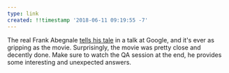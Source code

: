 ```yaml
---
type: link
created: !!timestamp '2018-06-11 09:19:55 -7'
---
```

The real Frank Abegnale [tells his tale](https://www.youtube.com/watch?v=vsMydMDi3rI) in a talk at Google, and it's ever as gripping as the movie. Surprisingly, the movie was pretty close and decently done. Make sure to watch the QA session at the end, he provides some interesting and unexpected answers.

